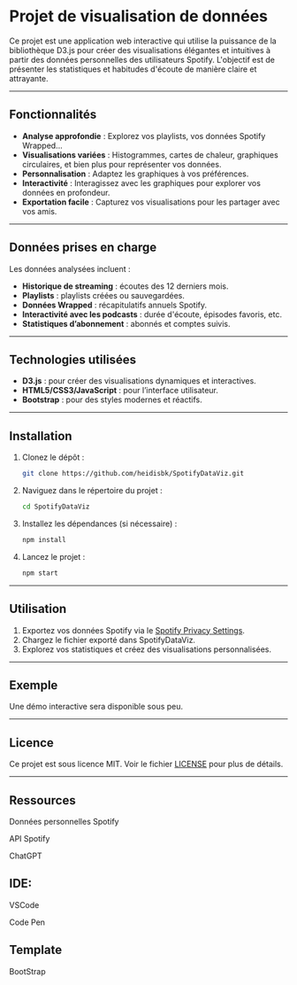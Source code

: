# Projet de visualisation de données

Ce projet est une application web interactive qui utilise la puissance de la bibliothèque D3.js pour créer des visualisations élégantes et intuitives à partir des données personnelles des utilisateurs Spotify. L'objectif est de présenter les statistiques et habitudes d'écoute de manière claire et attrayante.

---

## Fonctionnalités

- **Analyse approfondie** : Explorez vos playlists, vos données Spotify Wrapped...
- **Visualisations variées** : Histogrammes, cartes de chaleur, graphiques circulaires, et bien plus pour représenter vos données.
- **Personnalisation** : Adaptez les graphiques à vos préférences.
- **Interactivité** : Interagissez avec les graphiques pour explorer vos données en profondeur.
- **Exportation facile** : Capturez vos visualisations pour les partager avec vos amis.

---

## Données prises en charge

Les données analysées incluent :

- **Historique de streaming** : écoutes des 12 derniers mois.
- **Playlists** : playlists créées ou sauvegardées.
- **Données Wrapped** : récapitulatifs annuels Spotify.
- **Interactivité avec les podcasts** : durée d'écoute, épisodes favoris, etc.
- **Statistiques d’abonnement** : abonnés et comptes suivis.

---

## Technologies utilisées

- **D3.js** : pour créer des visualisations dynamiques et interactives.
- **HTML5/CSS3/JavaScript** : pour l’interface utilisateur.
- **Bootstrap** : pour des styles modernes et réactifs.

---

## Installation

1. Clonez le dépôt :
   ```bash
   git clone https://github.com/heidisbk/SpotifyDataViz.git
   ```
2. Naviguez dans le répertoire du projet :
   ```bash
   cd SpotifyDataViz
   ```
3. Installez les dépendances (si nécessaire) :
   ```bash
   npm install
   ```
4. Lancez le projet :
   ```bash
   npm start
   ```

---

## Utilisation

1. Exportez vos données Spotify via le [Spotify Privacy Settings](https://www.spotify.com/account/privacy/).
2. Chargez le fichier exporté dans SpotifyDataViz.
3. Explorez vos statistiques et créez des visualisations personnalisées.

---

## Exemple

Une démo interactive sera disponible sous peu.

---

## Licence

Ce projet est sous licence MIT. Voir le fichier [LICENSE](LICENSE) pour plus de détails.

---

## Ressources

Données personnelles Spotify

API Spotify

ChatGPT


## IDE:

VSCode

Code Pen


## Template

BootStrap

